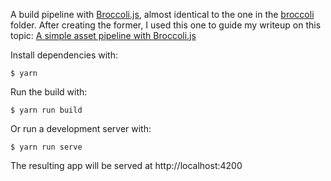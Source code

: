 A build pipeline with [Broccoli.js](http://broccolijs.com/),
almost identical to the one in the [broccoli](../broccoli)
folder. After creating the former, I used this one to guide
my writeup on this topic: [A simple asset pipeline with Broccoli.js](http://blog.pablobm.com/post/156209309183/a-simple-asset-pipeline-with-broccolijs)

Install dependencies with:

```
$ yarn
```

Run the build with:

```
$ yarn run build
```

Or run a development server with:

```
$ yarn run serve
```

The resulting app will be served at http://localhost:4200
